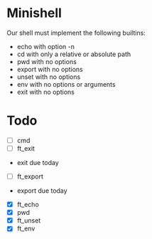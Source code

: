 # Minishell

Our shell must implement the following builtins:
- echo with option -n
- cd with only a relative or absolute path
- pwd with no options
- export with no options
- unset with no options
- env with no options or arguments
- exit with no options

# Todo

- [ ] cmd
- [ ] ft_exit
- exit due today
- [ ] ft_export
- export due today
- [x] ft_echo
- [x] pwd
- [x] ft_unset
- [x] ft_env
